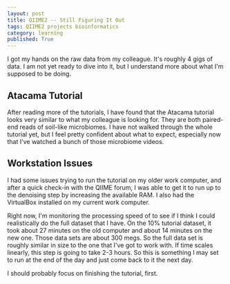 ```yaml
---
layout: post
title: QIIME2 -- Still Figuring It Out
tags: QIIME2 projects bioinformatics
category: learning
published: True
---
```


I got my hands on the raw data from my colleague. It's roughly 4 gigs of data. I am not yet ready to dive into it, but I understand more about what I'm supposed to be doing.

## Atacama Tutorial

After reading more of the tutorials, I have found that the Atacama tutorial looks very similar to what my colleague is looking for. They are both paired-end reads of soil-like microbiomes. I have not walked through the whole tutorial yet, but I feel pretty confident about what to expect, especially now that I've watched a bunch of those microbiome videos.

## Workstation Issues

I had some issues trying to run the tutorial on my older work computer, and after a quick check-in with the QIIME forum, I was able to get it to run up to the denoising step by increasing the available RAM. I also had the VirtualBox installed on my current work computer.

Right now, I'm monitoring the processing speed of to see if I think I could realistically do the full dataset that I have. On the 10% tutorial dataset, it took about 27 minutes on the old computer and about 14 minutes on the new one. Those data sets are about 300 megs. So the full data set is roughly similar in size to the one that I've got to work with. If time scales linearly, this step is going to take 2-3 hours. So this is something I may set to run at the end of the day and just come back to it the next day.

I should probably focus on finishing the tutorial, first.
